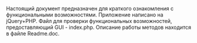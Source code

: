 Настоящий документ предназначен для краткого ознакомления  с функциональными возможностями. 
Приложение написано на jQuery+PHP. Файл для проверки функциональных возможностей, предоставляющий GUI - index.php.
Описание работы методов находится в файле Readme.doc.
